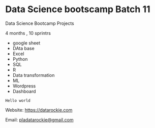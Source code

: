 # Data Science bootscamp Batch 11
Data Science Bootcamp Projects

 4 months , 10 sprintrs
 - google sheet
 - DAta base
 - Excel
 - Python
 - SQL
 - R
 - Data transformation
 - ML
 - Wordpress
 - Dashboard

```
Hello world
```

Website: https://datarockie.com

Email: pladatarockie@gmail.com
